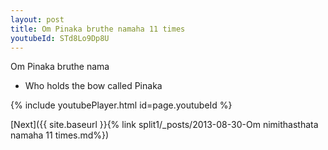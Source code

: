 ```yaml
---
layout: post
title: Om Pinaka bruthe namaha 11 times
youtubeId: STd8Lo9Dp8U
---
```

 
 
Om Pinaka bruthe nama 
 
 -  Who holds the bow called Pinaka 
 
  
 
  
 
 
 
 
 
 


{% include youtubePlayer.html id=page.youtubeId %}
 
[Next]({{ site.baseurl }}{% link  split1/_posts/2013-08-30-Om nimithasthata namaha 11 times.md%})
 
